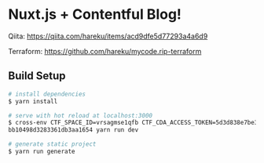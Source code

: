 # Nuxt.js + Contentful Blog!

Qiita: https://qiita.com/hareku/items/acd9dfe5d77293a4a6d9

Terraform: https://github.com/hareku/mycode.rip-terraform

## Build Setup

``` bash
# install dependencies
$ yarn install

# serve with hot reload at localhost:3000
$ cross-env CTF_SPACE_ID=vrsagmse1qfb CTF_CDA_ACCESS_TOKEN=5d3d838e7be39328a3f20175aafa937201e308d0
bb10498d3283361db3aa1654 yarn run dev

# generate static project
$ yarn run generate
```
